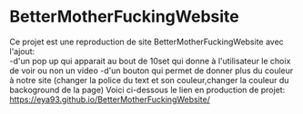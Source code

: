 # BetterMotherFuckingWebsite
Ce projet est une reproduction de site BetterMotherFuckingWebsite avec l'ajout: <br>
-d'un pop up qui apparait au bout de 10set qui donne à l'utilisateur le choix de voir ou non un video 
-d'un bouton qui permet de donner plus du couleur à notre site (changer la police du text et son couleur,changer la couleur du backoground de la page)
Voici ci-dessous le lien en production de projet: 
https://eya93.github.io/BetterMotherFuckingWebsite/
